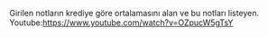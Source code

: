 Girilen notların krediye göre ortalamasını alan ve bu notları listeyen.
Youtube:https://www.youtube.com/watch?v=OZpucW5gTsY
